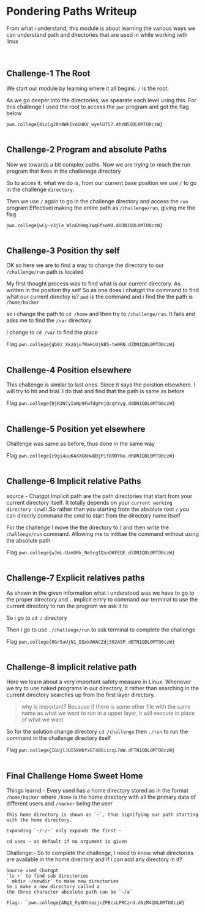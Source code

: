 # Pondering Paths Writeup
From what i understand, this module is about learning the various ways we can understand path and directories that are used in while working iwth linux
<br><br><br>

## Challenge-1 The Root
We start our module by learning where it all begins. `/` is the root. 

As we go deeper into the directories, we spearate each level using this.
For this challenge I used the root to access the `pwn` program and got the flag below

`pwn.college{4icCgJ0n8WkIvoGHKV_wyelU757.dhzN5QDL0MTO0czW}`
<br><br>

## Challenge-2 Program and absolute Paths
Now we towards a bit complex paths. Now we are trying to reach the run program that lives in the challenege directory

So to acces it. what we do is, from our current base position we use `/` to go in the challenge `directory`.

Then we use `/` again to go in the challenge directory and access the `run` program
Effectivel making the entire path as `/challenge/run`, giving me the flag

`pwn.college{wCy-v3jle_WlnGhHmg3kq6fsoM0.dVDN1QDL0MTO0czW}`
<br><br>

## Challenge-3 Position thy self
OK so here we are to find a way to change the directory to our `/challenge/run` path is located

My first thought process was to find what is our current directory. As written in the position thy self
So as one does i chatgpt the command to find what our current directoy is? `pwd` is the command and i find the the path is `/home/hacker`

so i change the path to `cd /home` and then try to `/challenge/run`. It fails and asks me to find the `/var` directory

I change to `cd /var` to find the place

Flag `pwn.college{gb0z_XkzGjufRmHiUjN85-te0RN.dZDN1QDL0MTO0czW}`
<br><br>

## Challenge-4 Position elsewhere
This challenge is similar to last ones. Since it says the poistion elsewhere. I will try to hit and trial.
I do that and find that the path is same as before

Flag `pwn.college{0jR3N7yIoNp9FwfdgPnjQcqYVyg.ddDN1QDL0MTO0czW}`
<br><br>

## Challenge-5 Position yet elsewhere
Challenge was same as before, thus done in the same way

Flag `pwn.college{c9gi4uuKAXXG6HwQDjPif89DYNu.dhDN1QDL0MTO0czW}`
<br><br>

## Challenge-6 Implicit relative Paths
source -  Chatgpt
Implicit path are the path directories that start from your current directory itself.
It totally depends on your `current working directory (cwd)`.So rather than you starting from the absolute root `/` you can directly command the cmd to start from the directory name itself

For the challenge I move the the directory to / and then write the `challenge/run` command. Allowing me to inititae the command without using the absolute path

Flag `pwn.college{wJmL-UanGRk_NeScg1QsnOKFEQE.dlDN1QDL0MTO0czW}`
<br><br>

## Challenge-7 Explicit relatives paths
As shown in the given information what i understood was we have to go to the proper directory and `.` implicit entry to command our terminal to use the current directory to run the program we ask it to

So i go to `cd /` directory

Then i go to use `./challenge/run` to ask terminal to complete the challenge

Flag `pwn.college{0Gr5aUjN1_EQxkAHACZdj302ASP.dBTN1QDL0MTO0czW}`
<br><br>

## Challenge-8 implicit relative path
Here we learn about a very important safety measure in Linux.
Whenever we try to use naked programs in our directory, it rather than searching in the current directory searches up from the first layer directory.

> why is important?
> Because if there is some other file with the same name as what we want to run in a upper layer, it will execute in place of what we want

So for the solution change directory `cd /challenge`
then `./run` to run the command in the challenge directory itself

Flag `pwn.college{IGUjlJUI5kWbfxGT48Giicqi7mW.dFTN1QDL0MTO0czW}`
<br><br> 

## Final Challenge Home Sweet Home
Things learnd:-
    Every used has a home directory stored as in the format `/home/hacker` where `/home` is the home directory with all the primary data of different users and `/hacker` being the user

    This home directory is shown as `~`, thus signifying our path starting with the home directory.

    Expanding `~/~/~` only expands the first ~

    cd uses ~ as default if no argument is given

Challenge:- 
    So to complete the challenge, I need to know what directories are available in the home directory and if i can add any directory in it?

    Source used Chatgpt
    `ls ~` to find sub directories
    ` mkdir ~/newdir` to make new directories
    So i make a new directory called a
    the three character absolute path can be `~/a`

    Flag:- `pwn.college{ANg1_Fy8DtUezjcZFBcsLPRCzrd.dNzM4QDL0MTO0czW}`